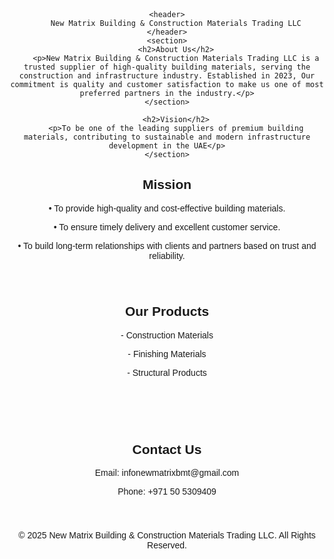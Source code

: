 
<!DOCTYPE html>
<html lang="en">
<head>
<div style="background-image:url('.jpg');">
</div>
    <meta charset="UTF-8">
    <meta name="viewport" content="width=device-width, initial-scale=1.0">
    <title>Company Profile</title>
    <style>
      body {
    font-family: "Elephant", "Arial";
    margin: 0;
    padding: 20px;
    background-image: url('3.jpg'); /* Ensure this file is in the same folder */
    background-size: cover;
    background-position: center;
    background-attachment: fixed;
    text-align: center;
}
✅  header {
            background: #0073e6;
            color: white;
            padding: 20px;
            font-size: 24px;
        }
        section {
            padding: 20px;
            background: ;
            margin: 20px;
            border-radius: 8px;
            box-shadow: 0 0 10px rgba(0, 0, 0, 0.1
	} 
       footer {
            background: #333;
            color: white;
            padding: 10px;
            position: fixed;
            width: 100%;
            bottom: 0;
        }
    </style>
</head>
<body>

    <header>
        New Matrix Building & Construction Materials Trading LLC
    </header>
    <section>
        <h2>About Us</h2>
        <p>New Matrix Building & Construction Materials Trading LLC is a trusted supplier of high-quality building materials, serving the construction and infrastructure industry. Established in 2023, Our commitment is quality and customer satisfaction to make us one of most  preferred partners in the industry.</p>
    </section>

        <h2>Vision</h2>
        <p>To be one of the leading suppliers of premium building materials, contributing to sustainable and modern infrastructure development in the UAE</p>
    </section>
<body>
    </section>
    </section>

  <h2>Mission</h2>
        <p>•	To provide high-quality and cost-effective building materials.
	<p>•	To ensure timely delivery and excellent customer service.
	<p>•	To build long-term relationships with clients and partners based on trust and reliability.
</p>
    </section>
    <section>
        <h2>Our Products</h2>
        <p>- Construction Materials</p>
        <p>- Finishing Materials</p>
        <p>- Structural Products</p>
    </section>
    <section>
        <h2>Contact Us</h2>
        <p>Email: infonewmatrixbmt@gmail.com</p>
        <p>Phone: +971 50 5309409</p>
    </section>
    <footer>
        &copy; 2025 New Matrix Building & Construction Materials Trading LLC. All Rights Reserved.
    </footer>
</body>
</html>
